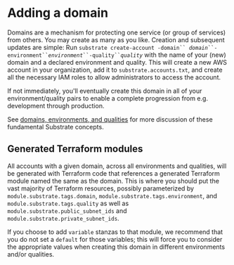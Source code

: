 # Adding a domain

Domains are a mechanism for protecting one service (or group of services) from others. You may create as many as you like. Creation and subsequent updates are simple: Run `substrate create-account -domain`` `_`domain`_` ``-environment`` `_`environment`_` ``-quality`` `_`quality`_ with the name of your (new) domain and a declared environment and quality. This will create a new AWS account in your organization, add it to `substrate.accounts.txt`, and create all the necessary IAM roles to allow administrators to access the account.

If not immediately, you'll eventually create this domain in all of your environment/quality pairs to enable a complete progression from e.g. development through production.

See [domains, environments, and qualities](../domains-environments-qualities/) for more discussion of these fundamental Substrate concepts.

## Generated Terraform modules

All accounts with a given domain, across all environments and qualities, will be generated with Terraform code that references a generated Terraform module named the same as the domain. This is where you should put the vast majority of Terraform resources, possibly parameterized by `module.substrate.tags.domain`, `module.substrate.tags.environment`, and `module.substrate.tags.quality` as well as `module.substrate.public_subnet_ids` and `module.substrate.private_subnet_ids`.

If you choose to add `variable` stanzas to that module, we recommend that you do not set a `default` for those variables; this will force you to consider the appropriate values when creating this domain in different environments and/or qualities.
